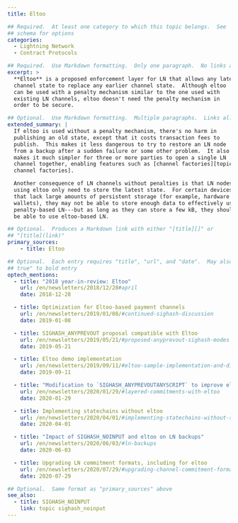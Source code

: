 ```yaml
---
title: Eltoo

## Required.  At least one category to which this topic belongs.  See
## schema for options
categories:
  - Lightning Network
  - Contract Protocols

## Required.  Use Markdown formatting.  Only one paragraph.  No links allowed.
excerpt: >
  **Eltoo** is a proposed enforcement layer for LN that allows any later
  channel state to replace any earlier channel state.  Although eltoo
  can be used with a penalty mechanism similar to the one used with
  existing LN channels, eltoo doesn't need the penalty mechanism in
  order to be secure.

## Optional.  Use Markdown formatting.  Multiple paragraphs.  Links allowed.
extended_summary: |
  If eltoo is used without a penalty mechanism, there's no harm in
  publishing an old state, except that it costs transaction fees to
  publish.  This makes it less dangerous to try to restore an LN node
  from a backup after a sudden failure or some other problem.  It also
  makes it much simpler for three or more parties to open a single LN
  channel together, enabling features such as [channel factories][topic
  channel factories].

  Another consequence of LN channels without penalties is that LN nodes
  using eltoo only need to store the latest state.  For certain devices
  that lack large amounts of persistent storage (for example, hardware
  wallets), they may not be able to store enough data to effectively use
  penalty-based LN---but as long as they can store a few kB, they should
  be able to use eltoo-based LN.

## Optional.  Produces a Markdown link with either "[title][]" or
## "[title](link)"
primary_sources:
    - title: Eltoo

## Optional.  Each entry requires "title", "url", and "date".  May also use "feature:
## true" to bold entry
optech_mentions:
  - title: "2018 year-in-review: Eltoo"
    url: /en/newsletters/2018/12/28#april
    date: 2018-12-28

  - title: Optimization for Eltoo-based payment channels
    url: /en/newsletters/2019/01/08/#continued-sighash-discussion
    date: 2019-01-08

  - title: SIGHASH_ANYPREVOUT proposal compatible with Eltoo
    url: /en/newsletters/2019/05/21/#proposed-anyprevout-sighash-modes
    date: 2019-05-21

  - title: Eltoo demo implementation
    url: /en/newsletters/2019/09/11/#eltoo-sample-implementation-and-discussion
    date: 2019-09-11

  - title: "Modification to `SIGHASH_ANYPREVOUTANYSCRIPT` to improve eltoo flexibility"
    url: /en/newsletters/2020/01/29/#layered-commitments-with-eltoo
    date: 2020-01-29

  - title: Implementing statechains without eltoo
    url: /en/newsletters/2020/04/01/#implementing-statechains-without-schnorr-or-eltoo
    date: 2020-04-01

  - title: "Impact of SIGHASH_NOINPUT and eltoo on LN backups"
    url: /en/newsletters/2020/06/03/#ln-backups
    date: 2020-06-03

  - title: Upgrading LN commitment formats, including for eltoo
    url: /en/newsletters/2020/07/29/#upgrading-channel-commitment-formats
    date: 2020-07-29

## Optional.  Same format as "primary_sources" above
see_also:
  - title: SIGHASH_NOINPUT
    link: topic sighash_noinput
---
```


